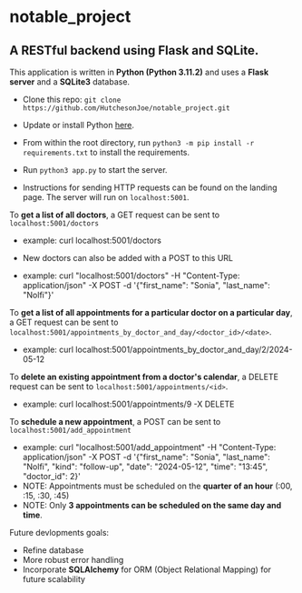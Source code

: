 # notable_project

## A RESTful backend using Flask and SQLite.

This application is written in __Python (Python 3.11.2)__ and uses a __Flask server__ and a __SQLite3__ database. 

- Clone this repo: `git clone https://github.com/HutchesonJoe/notable_project.git`

- Update or install Python [here](https://www.python.org/downloads/).

- From within the root directory, run `python3 -m pip install -r requirements.txt` to install the requirements.

- Run `python3 app.py` to start the server. 

- Instructions for sending HTTP requests can be found on the landing page. The server will run on `localhost:5001`.

To __get a list of all doctors__, a GET request can be sent to `localhost:5001/doctors`
- example: curl localhost:5001/doctors 
* New doctors can also be added with a POST to this URL
 - example: curl "localhost:5001/doctors" -H "Content-Type: application/json" -X POST -d '{"first_name": "Sonia", "last_name": "Nolfi"}'

To __get a list of all appointments for a particular doctor on a particular day__, a GET request can be sent to `localhost:5001/appointments_by_doctor_and_day/<doctor_id>/<date>`.
- example: curl localhost:5001/appointments_by_doctor_and_day/2/2024-05-12

To __delete an existing appointment from a doctor's calendar__, a DELETE request can be sent to `localhost:5001/appointments/<id>`.
- example: curl localhost:5001/appointments/9 -X DELETE

To __schedule a new appointment__, a POST can be sent to `localhost:5001/add_appointment`
- example: curl "localhost:5001/add_appointment" -H "Content-Type: application/json" -X POST -d '{"first_name": "Sonia", "last_name": "Nolfi", "kind": "follow-up", "date": "2024-05-12", "time": "13:45", "doctor_id": 2}'
- NOTE: Appointments must be scheduled on the __quarter of an hour__ (:00, :15, :30, :45)
- NOTE: Only __3 appointments can be scheduled on the same day and time__. 

Future devlopments goals:
- Refine database 
- More robust error handling
- Incorporate __SQLAlchemy__ for ORM (Object Relational Mapping) for future scalability